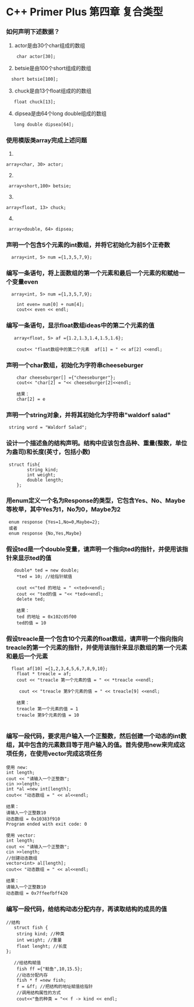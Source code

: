 # C++ Primer Plus 第四章 复合类型
### 如何声明下述数据？
1. actor是由30个char组成的数组
```
    char actor[30];
```
2. betsie是由100个short组成的数组
```
  short betsie[100];
```
3. chuck是由13个float组成的的数组
```
   float chuck[13];
```
4. dipsea是由64个long double组成的数组
```
   long double dipsea[64];
```

### 使用模版类array完成上述问题
1.
```
array<char, 30> actor;
```
2.
```
 array<short,100> betsie;
```
3.
```
array<float, 13> chuck;
```
4.
```
 array<double, 64> dipsea;
```

### 声明一个包含5个元素的int数组，并将它初始化为前5个正奇数
```
  array<int, 5> num ={1,3,5,7,9};
```
### 编写一条语句，将上面数组的第一个元素和最后一个元素的和赋给一个变量even
```
  array<int, 5> num ={1,3,5,7,9};
    
    int even= num[0] + num[4];
    cout<< even << endl;
```

### 编写一条语句，显示float数组ideas中的第二个元素的值
```
   array<float, 5> af ={1.2,1.3,1.4,1.5,1.6};
    
    cout<< "float数组中的第二个元素  af[1] = " << af[2] <<endl;
```
### 声明一个char数组，初始化为字符串cheeseburger
```
    char cheeseburger[] ={"cheeseburger"};
    cout<< "char[2] = "<< cheeseburger[2]<<endl;
    
    结果：
    char[2] = e
```

### 声明一个string对象，并将其初始化为字符串"waldorf salad"
```
 string word = "Waldorf Salad";
```
### 设计一个描述鱼的结构声明。结构中应该包含品种、重量(整数，单位为盎司)和长度(英寸，包括小数)
```
 struct fish{
        string kind;
        int weight;
        double length;
    };
```

### 用enum定义一个名为Response的类型，它包含Yes、No、Maybe等枚举，其中Yes为1，No为0，Maybe为2
```
 enum response {Yes=1,No=0,Maybe=2};
 或者
 enum response {No,Yes,Maybe}
```
### 假设ted是一个double变量，请声明一个指向ted的指针，并使用该指针来显示ted的值
```
   double* ted = new double;
    *ted = 10; //给指针赋值
    
    cout <<"ted 的地址 = " <<ted<<endl;
    cout << "ted的值 = "<< *ted<<endl;
    delete ted;
    
    结果：
    ted 的地址 = 0x102c05f00
    ted的值 = 10
```

### 假设treacle是一个包含10个元素的float数组，请声明一个指向指向treacle的第一个元素的指针，并使用该指针来显示数组的第一个元素和最后一个元素
```
  float af[10] ={1,2,3,4,5,6,7,8,9,10};
    float * treacle = af;
    cout << "treacle 第一个元素的值 = " << *treacle <<endl;

     cout << "treacle 第9个元素的值 = " << treacle[9] <<endl;
    
    结果：
    treacle 第一个元素的值 = 1
    treacle 第9个元素的值 = 10
    
```

### 编写一段代码，要求用户输入一个正整数，然后创建一个动态的int数组，其中包含的元素数目等于用户输入的值。首先使用new来完成这项任务，在使用vector完成这项任务

```
使用 new:
int length;
cout << "请输入一个正整数";
cin >>length;
int *al =new int[length];
cout<< "动态数组 = " << al<<endl;

结果：
请输入一个正整数10
动态数组 = 0x10383f910
Program ended with exit code: 0
    
使用 vector:
int length;
cout << "请输入一个正整数";
cin >>length;
//创建动态数组
vector<int> al[length];
cout<< "动态数组 = " << al<<endl;
    
结果：
请输入一个正整数10
动态数组 = 0x7ffeefbff420
```

### 编写一段代码，给结构动态分配内存，再读取结构的成员的值
```
//结构
   struct fish {
    string kind; //种类
    int weight; //重量
    float lenght; //长度
};
   
   //给结构赋值
    fish ff ={"鲶鱼",10,15.5};
    //动态分配内存
    fish * f =new fish;
    f = &ff; //把结构的地址赋值给指针
    //调用结构属性的方式
    cout<<"鱼的种类 = "<< f -> kind << endl;
    
```

### 